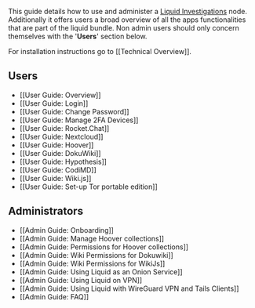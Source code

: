 This guide details how to use and administer a [Liquid Investigations][] node. Additionally it offers users a broad overview of all the apps functionalities that are part of the liquid bundle. Non admin users should only concern themselves with the '**Users**' section below.

For installation instructions go to [[Technical Overview]].

[Liquid Investigations]: https://github.com/liquidinvestigations/docs/wiki

## Users
* [[User Guide: Overview]]
* [[User Guide: Login]]
* [[User Guide: Change Password]]
* [[User Guide: Manage 2FA Devices]]
* [[User Guide: Rocket.Chat]]
* [[User Guide: Nextcloud]]
* [[User Guide: Hoover]]
* [[User Guide: DokuWiki]]
* [[User Guide: Hypothesis]]
* [[User Guide: CodiMD]]
* [[User Guide: Wiki.js]]
* [[User Guide: Set-up Tor portable edition]]

## Administrators
* [[Admin Guide: Onboarding]]
* [[Admin Guide: Manage Hoover collections]]
* [[Admin Guide: Permissions for Hoover collections]]
* [[Admin Guide: Wiki Permissions for Dokuwiki]]
* [[Admin Guide: Wiki Permissions for WikiJs]]
* [[Admin Guide: Using Liquid as an Onion Service]]
* [[Admin Guide: Using Liquid on VPN]]
* [[Admin Guide: Using Liquid with WireGuard VPN and Tails Clients]]
* [[Admin Guide: FAQ]]